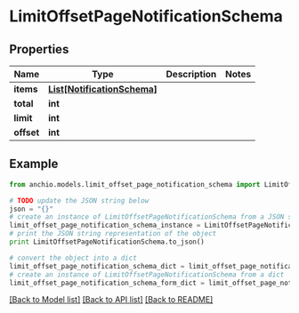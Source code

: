 # LimitOffsetPageNotificationSchema


## Properties

Name | Type | Description | Notes
------------ | ------------- | ------------- | -------------
**items** | [**List[NotificationSchema]**](NotificationSchema.md) |  | 
**total** | **int** |  | 
**limit** | **int** |  | 
**offset** | **int** |  | 

## Example

```python
from anchio.models.limit_offset_page_notification_schema import LimitOffsetPageNotificationSchema

# TODO update the JSON string below
json = "{}"
# create an instance of LimitOffsetPageNotificationSchema from a JSON string
limit_offset_page_notification_schema_instance = LimitOffsetPageNotificationSchema.from_json(json)
# print the JSON string representation of the object
print LimitOffsetPageNotificationSchema.to_json()

# convert the object into a dict
limit_offset_page_notification_schema_dict = limit_offset_page_notification_schema_instance.to_dict()
# create an instance of LimitOffsetPageNotificationSchema from a dict
limit_offset_page_notification_schema_form_dict = limit_offset_page_notification_schema.from_dict(limit_offset_page_notification_schema_dict)
```
[[Back to Model list]](../README.md#documentation-for-models) [[Back to API list]](../README.md#documentation-for-api-endpoints) [[Back to README]](../README.md)


